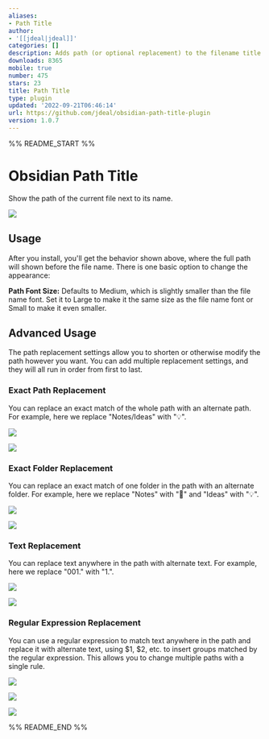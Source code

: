 ```yaml
---
aliases:
- Path Title
author:
- '[[jdeal|jdeal]]'
categories: []
description: Adds path (or optional replacement) to the filename title of each pane
downloads: 8365
mobile: true
number: 475
stars: 23
title: Path Title
type: plugin
updated: '2022-09-21T06:46:14'
url: https://github.com/jdeal/obsidian-path-title-plugin
version: 1.0.7
---
```


%% README_START %%

# Obsidian Path Title

Show the path of the current file next to its name.

![](https://cdn.zappy.app/2480008e89fcb8b9ca52eacaf7022f8b.png)

## Usage

After you install, you'll get the behavior shown above, where the full path will shown before the file name. There is one basic option to change the appearance:

**Path Font Size:** Defaults to Medium, which is slightly smaller than the file name font. Set it to Large to make it the same size as the file name font or Small to make it even smaller.

## Advanced Usage

The path replacement settings allow you to shorten or otherwise modify the path however you want. You can add multiple replacement settings, and they will all run in order from first to last.

### Exact Path Replacement

You can replace an exact match of the whole path with an alternate path. For example, here we replace "Notes/Ideas" with "💡".

![](https://cdn.zappy.app/c7c80545823b131908a173aff455059a.png)

![](https://cdn.zappy.app/b3f04d7599f777aba73faf432df023de.png)

### Exact Folder Replacement

You can replace an exact match of one folder in the path with an alternate folder. For example, here we replace "Notes" with "📝" and "Ideas" with "💡".

![](https://cdn.zappy.app/44c39537ea4aef649577a854a335f92c.png)

![](https://cdn.zappy.app/2ebeb35ecd46ce5325f071323f9f8e66.png)

### Text Replacement

You can replace text anywhere in the path with alternate text. For example, here we replace "001." with "1.".

![](https://cdn.zappy.app/54641a2295ecde28d2b3ab08d43f074e.png)

![](https://cdn.zappy.app/1ce42f3bce22a390ffb31bf218e5a61b.png)

### Regular Expression Replacement

You can use a regular expression to match text anywhere in the path and replace it with alternate text, using $1, $2, etc. to insert groups matched by the regular expression. This allows you to change multiple paths with a single rule.

![](https://cdn.zappy.app/4a49fc9af3368e517121c63a2c7274ad.png)

![](https://cdn.zappy.app/1ce42f3bce22a390ffb31bf218e5a61b.png)

![](https://cdn.zappy.app/8ca611abe0aefcac318ec13c149a6c11.png)


%% README_END %%
